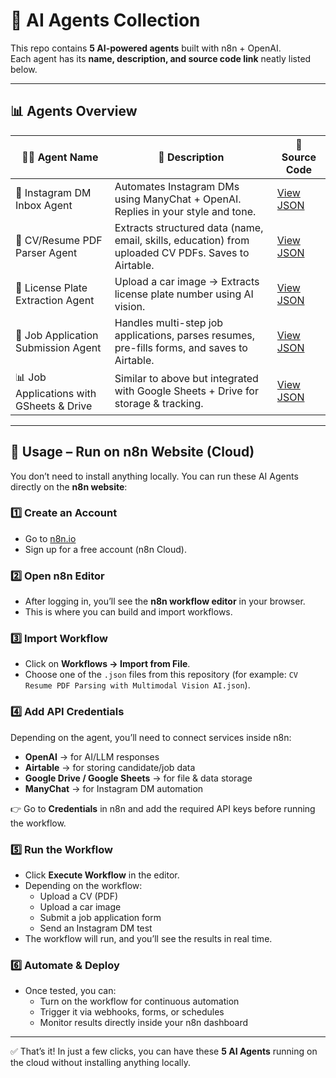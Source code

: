 # 🤖 AI Agents Collection  

This repo contains **5 AI-powered agents** built with n8n + OpenAI.  
Each agent has its **name, description, and source code link** neatly listed below.  

---

## 📊 Agents Overview  

| 🧑‍💻 Agent Name | 📄 Description | 🔗 Source Code |
|-----------------|----------------|----------------|
| 📩 Instagram DM Inbox Agent | Automates Instagram DMs using ManyChat + OpenAI. Replies in your style and tone. | [View JSON](./AI%20agent%20for%20Instagram%20DM_inbox.%20Manychat%20+%20Open%20AI%20integration.json) |
| 📄 CV/Resume PDF Parser Agent | Extracts structured data (name, email, skills, education) from uploaded CV PDFs. Saves to Airtable. | [View JSON](./CV%20Resume%20PDF%20Parsing%20with%20Multimodal%20Vision%20AI.json) |
| 🚗 License Plate Extraction Agent | Upload a car image → Extracts license plate number using AI vision. | [View JSON](./Extract%20license%20plate%20number%20from%20image%20uploaded%20via%20an%20n8n%20form.json) |
| 📝 Job Application Submission Agent | Handles multi-step job applications, parses resumes, pre-fills forms, and saves to Airtable. | [View JSON](./Handling%20Job%20Application%20Submissions%20with%20AI%20and%20n8n%20Forms.json) |
| 📊 Job Applications with GSheets & Drive | Similar to above but integrated with Google Sheets + Drive for storage & tracking. | [View JSON](./Job_Application_GSheets_GDrive.json) |

---

## 🚀 Usage – Run on n8n Website (Cloud)  

You don’t need to install anything locally. You can run these AI Agents directly on the **n8n website**:  

### 1️⃣ Create an Account  
- Go to [n8n.io](https://n8n.io)  
- Sign up for a free account (n8n Cloud).  

### 2️⃣ Open n8n Editor  
- After logging in, you’ll see the **n8n workflow editor** in your browser.  
- This is where you can build and import workflows.  

### 3️⃣ Import Workflow  
- Click on **Workflows → Import from File**.  
- Choose one of the `.json` files from this repository (for example: `CV Resume PDF Parsing with Multimodal Vision AI.json`).  

### 4️⃣ Add API Credentials  
Depending on the agent, you’ll need to connect services inside n8n:  
- **OpenAI** → for AI/LLM responses  
- **Airtable** → for storing candidate/job data  
- **Google Drive / Google Sheets** → for file & data storage  
- **ManyChat** → for Instagram DM automation  

👉 Go to **Credentials** in n8n and add the required API keys before running the workflow.  

### 5️⃣ Run the Workflow  
- Click **Execute Workflow** in the editor.  
- Depending on the workflow:  
  - Upload a CV (PDF)  
  - Upload a car image  
  - Submit a job application form  
  - Send an Instagram DM test  
- The workflow will run, and you’ll see the results in real time.  

### 6️⃣ Automate & Deploy  
- Once tested, you can:  
  - Turn on the workflow for continuous automation  
  - Trigger it via webhooks, forms, or schedules  
  - Monitor results directly inside your n8n dashboard  

---

✅ That’s it! In just a few clicks, you can have these **5 AI Agents** running on the cloud without installing anything locally.  

